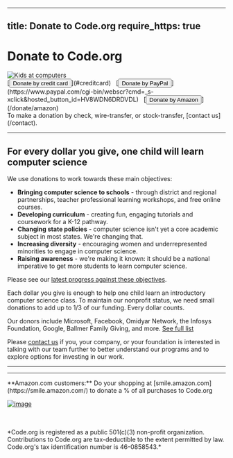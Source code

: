 <script src="https://cdn.optimizely.com/js/400912536.js"></script>

---
title: Donate to Code.org
require_https: true
---

# Donate to Code.org

<img src="/images/fit-800/donate-wide.jpg" alt="Kids at computers"/>

<br/>
[<button>Donate by credit card</button>](#creditcard) &nbsp;  [<button>Donate by PayPal</button>](https://www.paypal.com/cgi-bin/webscr?cmd=_s-xclick&hosted_button_id=HV8WDN6DRDVDL) &nbsp;  [<button>Donate by Amazon</button>](/donate/amazon)


<br/>
To make a donation by check, wire-transfer, or stock-transfer, [contact us](/contact).

<hr/>

## For every dollar you give, one child will learn computer science

We use donations to work towards these main objectives:

- **Bringing computer science to schools** - through district and regional partnerships, teacher professional learning workshops, and free online courses.
- **Developing curriculum** - creating fun, engaging tutorials and coursework for a K-12 pathway.
- **Changing state policies** - computer science isn't yet a core academic subject in most states. We're changing that.
- **Increasing diversity** - encouraging women and underrepresented minorities to engage in computer science.
- **Raising awareness** - we're making it known: it should be a national imperative to get more students to learn computer science.

Please see our [latest progress against these objectives](/about).

Each dollar you give is enough to help one child learn an introductory computer science class. To maintain our nonprofit status, we need small donations to add up to 1/3 of our funding. Every dollar counts.


Our donors include Microsoft, Facebook, Omidyar Network, the Infosys Foundation, Google, Ballmer Family Giving, and more. [See full list](/about/donors)

Please [contact us](/contact) if you, your company, or your foundation is interested in talking with our team further to better understand our programs and to explore options for investing in our work.

<hr/>
<a id="creditcard"></a>

<script type="text/javascript" src="https://form.jotform.com/jsform/40637061509149"></script>

<hr/>
**Amazon.com customers:**
Do your shopping at [smile.amazon.com](https://smile.amazon.com/) to donate a % of all purchases to Code.org

[![image](/images/guidestar.png)](http://www.guidestar.org/organizations/46-0858543/code-org.aspx)

<br />
<br />
*Code.org is registered as a public 501(c)(3) non-profit organization.
Contributions to Code.org are tax-deductible to the extent permitted by law.
Code.org's tax identification number is 46-0858543.*
